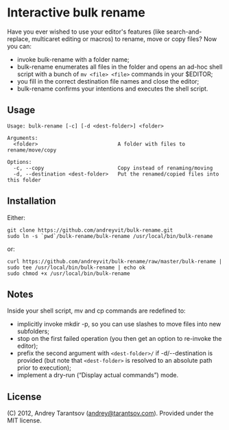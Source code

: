 # Interactive bulk rename

Have you ever wished to use your editor's features (like search-and-replace, multicaret editing or macros) to rename, move or copy files? Now you can:

* invoke bulk-rename with a folder name;
* bulk-rename enumerates all files in the folder and opens an ad-hoc shell script with a bunch of `mv <file> <file>` commands in your $EDITOR;
* you fill in the correct destination file names and close the editor;
* bulk-rename confirms your intentions and executes the shell script.

## Usage

    Usage: bulk-rename [-c] [-d <dest-folder>] <folder>

    Arguments:
      <folder>                          A folder with files to rename/move/copy

    Options:
      -c, --copy                        Copy instead of renaming/moving
      -d, --destination <dest-folder>   Put the renamed/copied files into this folder

## Installation

Either:

    git clone https://github.com/andreyvit/bulk-rename.git
    sudo ln -s `pwd`/bulk-rename/bulk-rename /usr/local/bin/bulk-rename

or:

    curl https://github.com/andreyvit/bulk-rename/raw/master/bulk-rename | sudo tee /usr/local/bin/bulk-rename | echo ok
    sudo chmod +x /usr/local/bin/bulk-rename

## Notes

Inside your shell script, mv and cp commands are redefined to:

* implicitly invoke mkdir -p, so you can use slashes to move files into new subfolders;
* stop on the first failed operation (you then get an option to re-invoke the editor);
* prefix the second argument with `<dest-folder>/` if -d/--destination is provided (but note that `<dest-folder>` is resolved to an absolute path prior to execution);
* implement a dry-run (“Display actual commands”) mode.

## License

(C) 2012, Andrey Tarantsov (andrey@tarantsov.com). Provided under the MIT license.
